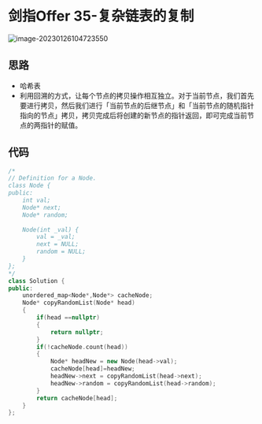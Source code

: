 # 剑指Offer 35-复杂链表的复制

![image-20230126104723550](https://happygoing.oss-cn-beijing.aliyuncs.com/img/image-20230126104723550.png)

## 思路

- 哈希表
- 利用回溯的方式，让每个节点的拷贝操作相互独立。对于当前节点，我们首先要进行拷贝，然后我们进行「当前节点的后继节点」和「当前节点的随机指针指向的节点」拷贝，拷贝完成后将创建的新节点的指针返回，即可完成当前节点的两指针的赋值。


## 代码

```C++
/*
// Definition for a Node.
class Node {
public:
    int val;
    Node* next;
    Node* random;
    
    Node(int _val) {
        val = _val;
        next = NULL;
        random = NULL;
    }
};
*/
class Solution {
public:
    unordered_map<Node*,Node*> cacheNode;
    Node* copyRandomList(Node* head) 
    {
        if(head ==nullptr)
        {
            return nullptr;
        }
        if(!cacheNode.count(head))
        {
            Node* headNew = new Node(head->val);
            cacheNode[head]=headNew;
            headNew->next = copyRandomList(head->next);
            headNew->random = copyRandomList(head->random);
        }
        return cacheNode[head];
    }
};
```

